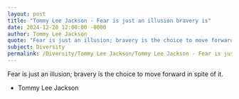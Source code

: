 ```yaml
---
layout: post
title: "Tommy Lee Jackson - Fear is just an illusion bravery is"
date: 2024-12-28 12:00:00 -0000
author: Tommy Lee Jackson
quote: "Fear is just an illusion; bravery is the choice to move forward in spite of it."
subject: Diversity
permalink: /Diversity/Tommy Lee Jackson/Tommy Lee Jackson - Fear is just an illusion bravery is
---
```


Fear is just an illusion; bravery is the choice to move forward in spite of it.

- Tommy Lee Jackson
